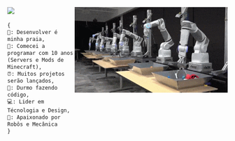<!--x axis divider-->
<img src="/assets/images/horizontal-divider-gradient.gif">

<picture> 
<img src="./img/1459354576-82kevl.gif" align="right" width="350">
</a>
</picture>

```text
{
🌴: Desenvolver é minha praia,
🏢: Comecei a programar com 10 anos (Servers e Mods de Minecraft),
⏰: Muitos projetos serão lançados,  
🌙: Durmo fazendo código,
💻: Lider em Técnologia e Design,
🦾: Apaixonado por Robôs e Mecânica
}
```

<br />
